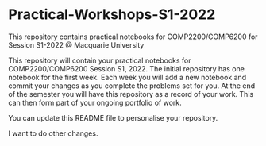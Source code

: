 # Practical-Workshops-S1-2022
This repository contains practical notebooks for COMP2200/COMP6200 for Session S1-2022 @ Macquarie University

This repository will contain your practical notebooks for COMP2200/COMP6200 Session S1, 2022. The initial repository has one notebook for the first week. Each week you will add a new notebook and commit your changes as you complete the problems set for you. At the end of the semester you will have this repository as a record of your work. This can then form part of your ongoing portfolio of work.

You can update this README file to personalise your repository.

I want to do other changes.
